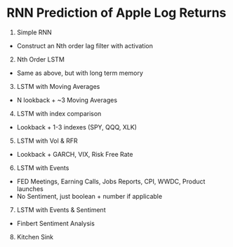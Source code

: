 # RNN Prediction of Apple Log Returns
1. Simple RNN
- Construct an Nth order lag filter with activation
2. Nth Order LSTM
- Same as above, but with long term memory
3. LSTM with Moving Averages
- N lookback + ~3 Moving Averages
4. LSTM with index comparison
- Lookback + 1-3 indexes (SPY, QQQ, XLK)
5. LSTM with Vol & RFR
- Lookback + GARCH, VIX, Risk Free Rate
6. LSTM with Events
- FED Meetings, Earning Calls, Jobs Reports, CPI, WWDC, Product launches
- No Sentiment, just boolean + number if applicable
7. LSTM with Events & Sentiment
- Finbert Sentiment Analysis
8. Kitchen Sink